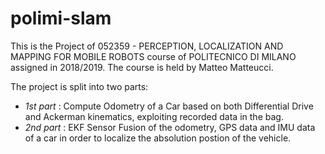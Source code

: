 # polimi-slam
This is the Project of  052359 - PERCEPTION, LOCALIZATION AND MAPPING FOR MOBILE ROBOTS course of POLITECNICO DI MILANO assigned in 2018/2019.
The course is held by Matteo Matteucci.

The project is split into two parts:
- *1st part* : Compute Odometry of a Car based on both Differential Drive and Ackerman kinematics, exploiting recorded data in the bag.
- *2nd part* : EKF Sensor Fusion of the odometry, GPS data and IMU data of a car in order to localize the absolution postion of the vehicle.

